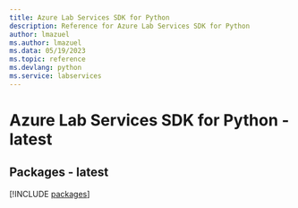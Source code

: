 ```yaml
---
title: Azure Lab Services SDK for Python
description: Reference for Azure Lab Services SDK for Python
author: lmazuel
ms.author: lmazuel
ms.data: 05/19/2023
ms.topic: reference
ms.devlang: python
ms.service: labservices
---
```

# Azure Lab Services SDK for Python - latest
## Packages - latest
[!INCLUDE [packages](lab-services-index.md)]
